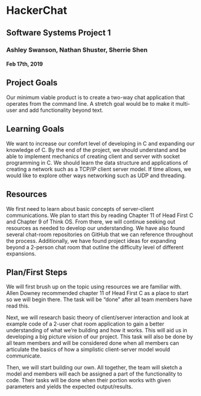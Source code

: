 # HackerChat
## Software Systems Project 1
### Ashley Swanson, Nathan Shuster, Sherrie Shen
#### Feb 17th, 2019

## Project Goals
Our minimum viable product is to create a two-way chat application that operates from the command line. A stretch goal would be to make it multi-user and add functionality beyond text.

## Learning Goals
We want to increase our comfort level of developing in C and expanding our knowledge of C. By the end of the project, we should understand and be able to implement mechanics of creating client and server with socket programming in C. We should learn the data structure and applications of creating a network such as a TCP/IP client server model. If time allows, we would like to explore other ways networking such as UDP and threading.

## Resources
We first need to learn about basic concepts of server-client communications. We plan to start this by reading Chapter 11 of Head First C and Chapter 9 of Think OS. From there, we will continue seeking out resources as needed to develop our understanding. We have also found several chat-room repositories on GitHub that we can reference throughout the process. Additionally, we have found project ideas for expanding beyond a 2-person chat room that outline the difficulty level of different expansions.

## Plan/First Steps
We will first brush up on the topic using resources we are familiar with. Allen Downey recommended chapter 11 of Head First C as a place to start so we will begin there. The task will be “done” after all team members have read this.

Next, we will research basic theory of client/server interaction and look at example code of a 2-user chat room application to gain a better understanding of what we’re building and how it works. This will aid us in developing a big picture vision of our project. This task will also be done by all team members and will be considered done when all members can articulate the basics of how a simplistic client-server model would communicate.

Then, we will start building our own. All together, the team will sketch a model and members will each be assigned a part of the functionality to code. Their tasks will be done when their portion works with given parameters and yields the expected output/results.
